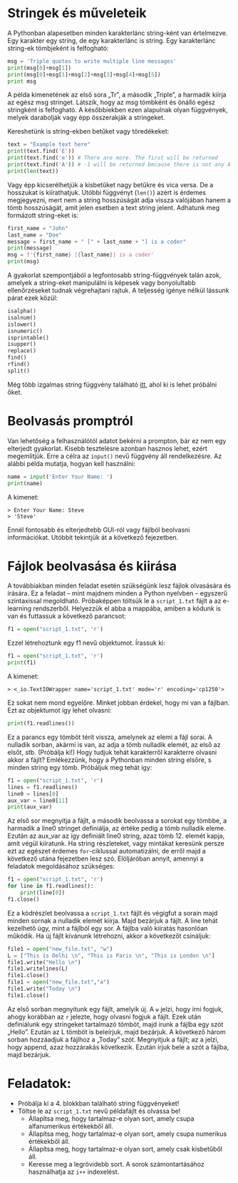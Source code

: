 # Stringek és műveleteik

A Pythonban alapesetben minden karakterlánc string-ként van értelmezve. Egy karakter egy string, de egy karakterlánc is string. Egy karakterlánc string-ek tömbjeként is felfogható:
```python
msg = 'Triple quotes to write multiple line messages'
print(msg[0]+msg[1])
print(msg[0]+msg[1]+msg[2]+msg[3]+msg[4]+msg[5])
print msg
```
A példa kimenetének az első sora „Tr”, a második „Triple”, a harmadik kiírja az egész msg stringet. Látszik, hogy az msg tömbként és önálló egész stringként is felfogható. A későbbiekben ezen alapulnak olyan függvények, melyek darabolják vagy épp összerakják a stringeket.

Kereshetünk is string-ekben betűket vagy töredékeket:

```python
text = "Example text here"
print(text.find('E'))
print(text.find('e')) # There are more. The first will be returned
print(text.find('A')) # -1 will be returned because there is not any A letter
print(len(text))
```
Vagy épp kicserélhetjük a kisbetűket nagy betűkre és vica versa. De a hosszukat is kiírathatjuk.
Utóbbi függvényt (```len()```) azért is érdemes megjegyezni, mert nem a string hosszúságát adja
vissza valójában hanem a tömb hosszúságát, amit jelen esetben a text string jelent.
Adhatunk meg formázott string-eket is:

```python
first_name = "John"
last_name = "Doe"
message = first_name + " [" + last_name + "] is a coder"
print(message)
msg = f'{first_name} [{last_name}] is a coder'
print(msg)
```

A gyakorlat szempontjából a legfontosabb string-függvények talán azok, amelyek a string-eket
manipulálni is képesek vagy bonyolultabb ellenőrzéseket tudnak végrehajtani rajtuk. A
teljesség igénye nélkül lássunk párat ezek közül:

```python
isalpha()
isalnum()
islower()
isnumeric()
isprintable()
isupper()
replace()
find()
rfind()
split()
```

Még több izgalmas string függvény található [itt](https://www.w3schools.com/python/python_ref_string.asp), ahol ki is lehet próbálni őket.

# Beolvasás promptról

Van lehetőség a felhasználótól adatot bekérni a prompton, bár ez nem egy elterjedt gyakorlat.
Kisebb tesztelésre azonban hasznos lehet, ezért megemlitjük. Erre a célra az ```input()``` nevű
függvény áll rendelkezésre. Az alábbi példa mutatja, hogyan kell használni:

```python
name = input('Enter Your Name: ')
print(name)
```
A kimenet:
```
> Enter Your Name: Steve
> 'Steve'
```

Ennél fontosabb és elterjedtebb GUI-ról vagy fájlból beolvasni információkat. Utóbbit
tekintjük át a következő fejezetben.


# Fájlok beolvasása és kiirása

A továbbiakban minden feladat esetén szükségünk lesz fájlok olvasására és írására. Ez a feladat
– mint majdnem minden a Python nyelvben – egyszerű szintaxissal megoldható. Próbaképpen
töltsük le a ```script_1.txt``` fájlt a az e-learning rendszerből. Helyezzük el abba a mappába, amiben
a kódunk is van és futtassuk a következő parancsot:

```python
f1 = open("script_1.txt", 'r')
```

Ezzel létrehoztunk egy f1 nevű objektumot. Írassuk ki:

```python
f1 = open("script_1.txt", 'r')
print(f1)
```
A kimenet:
```
> <_io.TextIOWrapper name='script_1.txt' mode='r' encoding='cp1250'>
```

Ez sokat nem mond egyelőre. Minket jobban érdekel, hogy mi van a fájlban. Ezt az objektumot
így lehet olvasni:

```python
print(f1.readlines())
```

Ez a parancs egy tömböt térít vissza, amelynek az elemi a fájl sorai. A nulladik sorban, akármi
is van, az adja a tömb nulladik elemét, az első az elsőt, stb. (Próbálja ki!)
Hogy tudjuk tehát karakterről karakterre olvasni akkor a fájlt? Emlékezzünk, hogy a Pythonban
minden string elsőre, s minden string egy tömb. Próbáljuk meg tehát így:

```python
f1 = open("script_1.txt", 'r')
lines = f1.readlines()
line0 = lines[0]
aux_var = line0[11]
print(aux_var)
```

Az első sor megnyitja a fájlt, a második beolvassa a sorokat egy tömbbe, a harmadik a line0
stringet definiálja, az értéke pedig a tömb nulladik eleme. Ezután az aux_var az így definiált
line0 string, azaz tömb 12. elemét kapja, amit végül kiíratunk.
Ha string részleteket, vagy mintákat keresünk persze ezt az egészet érdemes ```for```-ciklussal
automatizálni, de erről majd a következő utána fejezetben lesz szó. Elöljáróban annyit, amennyi
a feladatok megoldásához szükséges:

```python
f1 = open("script_1.txt", 'r')
for line in f1.readlines():
	print(line[0])
f1.close()
```

Ez a kódrészlet beolvassa a ```script_1.txt``` fájlt és végigfut a sorain majd minden sornak a nulladik
elemét kiírja. Majd bezárjuk a fájlt. A line tehát kezelhető úgy, mint a fájlból egy sor.
A fájlba való kiíratás hasonlóan működik. Ha új fájlt kívánunk létrehozni, akkor a következőt
csináljuk:

```python
file1 = open("new_file.txt", "w")
L = ["This is Delhi \n", "This is Paris \n", "This is London \n"]
file1.write("Hello \n")
file1.writelines(L)
file1.close()
file1 = open("new_file.txt","a")
file1.write("Today \n")
file1.close()
```

Az első sorban megnyitunk egy fájlt, amelyik új. A ```w``` jelzi, hogy írni fogjuk, ahogy korábban
az ```r``` jelezte, hogy olvasni fogjuk a fájlt. Ezek után definiálunk egy stringeket tartalmazó tömböt,
majd írunk a fájlba egy szót „Hello”. Ezután az L tömböt is beleírjuk, majd bezárjuk.
A következő három sorban hozzáadjuk a fájlhoz a „Today” szót. Megnyitjuk a fájlt; az a jelzi,
hogy append, azaz hozzárakás következik. Ezután írjuk bele a szót a fájlba, majd bezárjuk.

# Feladatok:
- Próbálja ki a 4. blokkban található string függvényeket!
- Töltse le az ```script_1.txt``` nevű példafájlt és olvassa be!
	- Állapítsa meg, hogy tartalmaz-e olyan sort, amely csupa alfanumerikus értékekből áll.
	- Állapítsa meg, hogy tartalmaz-e olyan sort, amely csupa numerikus értékekből áll.
	- Állapítsa meg, hogy tartalmaz-e olyan sort, amely csak kisbetűből áll.
	- Keresse meg a legrövidebb sort. A sorok számontartásához használhatja az ```i++``` indexelést.
